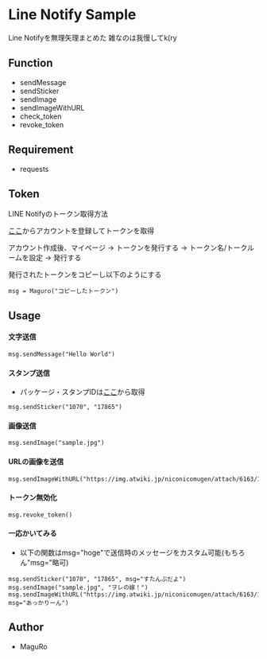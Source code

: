 # Line Notify Sample

Line Notifyを無理矢理まとめた
雑なのは我慢してk(ry

## Function
- sendMessage
- sendSticker
- sendImage
- sendImageWithURL
- check_token
- revoke_token

## Requirement

* requests

## Token
LINE Notifyのトークン取得方法

[ここ](https://notify-bot.line.me/ja/)からアカウントを登録してトークンを取得

アカウント作成後、マイページ -> トークンを発行する -> トークン名/トークルームを設定 -> 発行する

発行されたトークンをコピーし以下のようにする

```
msg = Maguro("コピーしたトークン")
```

## Usage

#### 文字送信
```
msg.sendMessage("Hello World")
```
#### スタンプ送信
* パッケージ・スタンプIDは[ここ](https://developers.line.biz/ja/docs/messaging-api/sticker-list/)から取得

```
msg.sendSticker("1070", "17865")
```
#### 画像送信
```
msg.sendImage("sample.jpg")
```
#### URLの画像を送信
```
msg.sendImageWithURL("https://img.atwiki.jp/niconicomugen/attach/6163/12458/akr.png")
```
#### トークン無効化
```
msg.revoke_token()
```
#### 一応かいてみる
* 以下の関数はmsg="hoge"で送信時のメッセージをカスタム可能(もちろん"msg="略可)
```
msg.sendSticker("1070", "17865", msg="すたんぷだよ")
msg.sendImage("sample.jpg", "ヲレの嫁！")
msg.sendImageWithURL("https://img.atwiki.jp/niconicomugen/attach/6163/12458/akr.png", msg="あっかりーん")
```

## Author

* MaguRo

